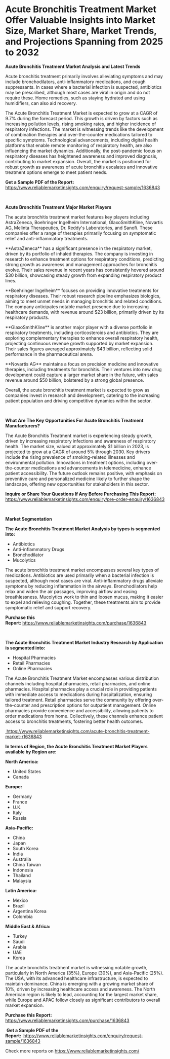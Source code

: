 <p><h1>Acute Bronchitis Treatment Market Offer Valuable Insights into Market Size, Market Share, Market Trends, and Projections Spanning from 2025 to 2032</h1></p><p><strong>Acute Bronchitis Treatment Market Analysis and Latest Trends</strong></p>
<p><p>Acute bronchitis treatment primarily involves alleviating symptoms and may include bronchodilators, anti-inflammatory medications, and cough suppressants. In cases where a bacterial infection is suspected, antibiotics may be prescribed, although most cases are viral in origin and do not require these. Home remedies, such as staying hydrated and using humidifiers, can also aid recovery.</p><p>The Acute Bronchitis Treatment Market is expected to grow at a CAGR of 9.7% during the forecast period. This growth is driven by factors such as increasing pollution levels, rising smoking rates, and higher incidence of respiratory infections. The market is witnessing trends like the development of combination therapies and over-the-counter medications tailored to specific symptoms. Technological advancements, including digital health platforms that enable remote monitoring of respiratory health, are also influencing the market dynamics. Additionally, the post-pandemic focus on respiratory diseases has heightened awareness and improved diagnosis, contributing to market expansion. Overall, the market is positioned for robust growth as awareness of acute bronchitis escalates and innovative treatment options emerge to meet patient needs.</p></p>
<p><strong>Get a Sample PDF of the Report:&nbsp;</strong> <a href="https://www.reliablemarketinsights.com/enquiry/request-sample/1636843?utm_campaign=3164&utm_medium=2&utm_source=Github&utm_content=ia&utm_term=08032025&utm_id=acute-bronchitis-treatment">https://www.reliablemarketinsights.com/enquiry/request-sample/1636843</a></p>
<p>&nbsp;</p>
<p><strong>Acute Bronchitis Treatment Major Market Players</strong></p>
<p><p>The acute bronchitis treatment market features key players including AstraZeneca, Boehringer Ingelheim International, GlaxoSmithKline, Novartis AG, Melinta Therapeutics, Dr. Reddy's Laboratories, and Sanofi. These companies offer a range of therapies primarily focusing on symptomatic relief and anti-inflammatory treatments.</p><p>**AstraZeneca** has a significant presence in the respiratory market, driven by its portfolio of inhaled therapies. The company is investing in research to enhance treatment options for respiratory conditions, predicting strong growth as awareness and management approaches for bronchitis evolve. Their sales revenue in recent years has consistently hovered around $30 billion, showcasing steady growth from expanding respiratory product lines.</p><p>**Boehringer Ingelheim** focuses on providing innovative treatments for respiratory diseases. Their robust research pipeline emphasizes biologics, aiming to meet unmet needs in managing bronchitis and related conditions. The company anticipates notable market presence due to increasing healthcare demands, with revenue around $23 billion, primarily driven by its respiratory products.</p><p>**GlaxoSmithKline** is another major player with a diverse portfolio in respiratory treatments, including corticosteroids and antibiotics. They are exploring complementary therapies to enhance overall respiratory health, projecting continuous revenue growth supported by market expansion. Their sales figures averaged approximately $43 billion, reflecting solid performance in the pharmaceutical arena.</p><p>**Novartis AG** maintains a focus on precision medicine and innovative therapies, including treatments for bronchitis. Their ventures into new drug development could capture a larger market share in the future, with sales revenue around $50 billion, bolstered by a strong global presence.</p><p>Overall, the acute bronchitis treatment market is expected to grow as companies invest in research and development, catering to the increasing patient population and driving competitive dynamics within the sector.</p></p>
<p>&nbsp;</p>
<p><strong>What Are The Key Opportunities For Acute Bronchitis Treatment Manufacturers?</strong></p>
<p><p>The Acute Bronchitis Treatment market is experiencing steady growth, driven by increasing respiratory infections and awareness of respiratory health. The market size, valued at approximately $1 billion in 2023, is projected to grow at a CAGR of around 5% through 2030. Key drivers include the rising prevalence of smoking-related illnesses and environmental pollution. Innovations in treatment options, including over-the-counter medications and advancements in telemedicine, enhance patient accessibility. The future outlook remains positive, with emphasis on preventive care and personalized medicine likely to further shape the landscape, offering new opportunities for stakeholders in this sector.</p></p>
<p><strong>Inquire or Share Your Questions If Any Before Purchasing This Report:</strong> <a href="https://www.reliablemarketinsights.com/enquiry/pre-order-enquiry/1636843?utm_campaign=3164&utm_medium=2&utm_source=Github&utm_content=ia&utm_term=08032025&utm_id=acute-bronchitis-treatment">https://www.reliablemarketinsights.com/enquiry/pre-order-enquiry/1636843</a></p>
<p>&nbsp;</p>
<p><strong>Market Segmentation</strong></p>
<p><strong>The Acute Bronchitis Treatment Market Analysis by types is segmented into:</strong></p>
<p><ul><li>Antibiotics</li><li>Anti-inflammatory Drugs</li><li>Bronchodilator</li><li>Mucolytics</li></ul></p>
<p><p>The acute bronchitis treatment market encompasses several key types of medications. Antibiotics are used primarily when a bacterial infection is suspected, although most cases are viral. Anti-inflammatory drugs alleviate symptoms by reducing inflammation in the airways. Bronchodilators help relax and widen the air passages, improving airflow and easing breathlessness. Mucolytics work to thin and loosen mucus, making it easier to expel and relieving coughing. Together, these treatments aim to provide symptomatic relief and support recovery.</p></p>
<p><strong>Purchase this Report:&nbsp;</strong><a href="https://www.reliablemarketinsights.com/purchase/1636843?utm_campaign=3164&utm_medium=2&utm_source=Github&utm_content=ia&utm_term=08032025&utm_id=acute-bronchitis-treatment">https://www.reliablemarketinsights.com/purchase/1636843</a></p>
<p>&nbsp;</p>
<p><strong>The Acute Bronchitis Treatment Market Industry Research by Application is segmented into:</strong></p>
<p><ul><li>Hospital Pharmacies</li><li>Retail Pharmacies</li><li>Online Pharmacies</li></ul></p>
<p><p>The Acute Bronchitis Treatment Market encompasses various distribution channels including hospital pharmacies, retail pharmacies, and online pharmacies. Hospital pharmacies play a crucial role in providing patients with immediate access to medications during hospitalization, ensuring tailored treatment. Retail pharmacies serve the community by offering over-the-counter and prescription options for outpatient management. Online pharmacies provide convenience and accessibility, allowing patients to order medications from home. Collectively, these channels enhance patient access to bronchitis treatments, fostering better health outcomes.</p></p>
<p><a href="https://www.reliablemarketinsights.com/acute-bronchitis-treatment-market-r1636843?utm_campaign=3164&utm_medium=2&utm_source=Github&utm_content=ia&utm_term=08032025&utm_id=acute-bronchitis-treatment">&nbsp;https://www.reliablemarketinsights.com/acute-bronchitis-treatment-market-r1636843</a></p>
<p><strong>In terms of Region, the Acute Bronchitis Treatment Market Players available by Region are:</strong></p>
<p>
    <p> <strong> North America: </strong>
        <ul>
            <li>United States</li>
            <li>Canada</li>
        </ul>
        </p> 
    <p> <strong> Europe: </strong>
        <ul>
            <li>Germany</li>
            <li>France</li>
            <li>U.K.</li>
            <li>Italy</li>
            <li>Russia</li>
        </ul>
        </p> 
    <p> <strong> Asia-Pacific: </strong>
        <ul>
            <li>China</li>
            <li>Japan</li>
            <li>South Korea</li>
            <li>India</li>
            <li>Australia</li>
            <li>China Taiwan</li>
            <li>Indonesia</li>
            <li>Thailand</li>
            <li>Malaysia</li>
        </ul>
        </p> 
    <p> <strong> Latin America: </strong>
        <ul>
            <li>Mexico</li>
            <li>Brazil</li>
            <li>Argentina Korea</li>
            <li>Colombia</li>
        </ul>
        </p> 
    <p> <strong> Middle East & Africa: </strong>
        <ul>
            <li>Turkey</li>
            <li>Saudi</li>
            <li>Arabia</li>
            <li>UAE</li>
            <li>Korea</li>
        </ul>
    </p>
    </p>
<p><p>The acute bronchitis treatment market is witnessing notable growth, particularly in North America (35%), Europe (30%), and Asia-Pacific (25%). The USA, with its advanced healthcare infrastructure, is expected to maintain dominance. China is emerging with a growing market share of 10%, driven by increasing healthcare access and awareness. The North American region is likely to lead, accounting for the largest market share, while Europe and APAC follow closely as significant contributors to overall market expansion.</p></p>
<p><strong>Purchase this Report: </strong><a href="https://www.reliablemarketinsights.com/purchase/1636843?utm_campaign=3164&utm_medium=2&utm_source=Github&utm_content=ia&utm_term=08032025&utm_id=acute-bronchitis-treatment">https://www.reliablemarketinsights.com/purchase/1636843</a></p>
<p>&nbsp;<strong>Get a Sample PDF of the Report:&nbsp;&nbsp;</strong><a href="https://www.reliablemarketinsights.com/enquiry/request-sample/1636843?utm_campaign=3164&utm_medium=2&utm_source=Github&utm_content=ia&utm_term=08032025&utm_id=acute-bronchitis-treatment">https://www.reliablemarketinsights.com/enquiry/request-sample/1636843</a></p>
<p><strong></strong></p>
<p>Check more reports on <a href="https://www.reliablemarketinsights.com/?utm_campaign=3164&utm_medium=2&utm_source=Github&utm_content=ia&utm_term=08032025&utm_id=acute-bronchitis-treatment">https://www.reliablemarketinsights.com/</a></p>